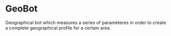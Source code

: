 # GeoBot
Geographical bot which measures a series of parameteres in order to create a complete geographical profile for a certain area.
